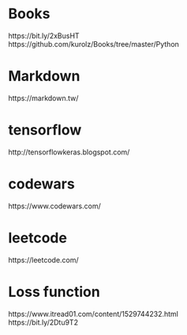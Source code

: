 <h1>Books</h1>
https://bit.ly/2xBusHT <br>
https://github.com/kurolz/Books/tree/master/Python
<h1>Markdown</h1>
https://markdown.tw/
<h1>tensorflow</h1>
http://tensorflowkeras.blogspot.com/
<h1>codewars</h1>
https://www.codewars.com/
<h1>leetcode</h1>
https://leetcode.com/
<h1>Loss function</h1>
https://www.itread01.com/content/1529744232.html<br>
https://bit.ly/2Dtu9T2
